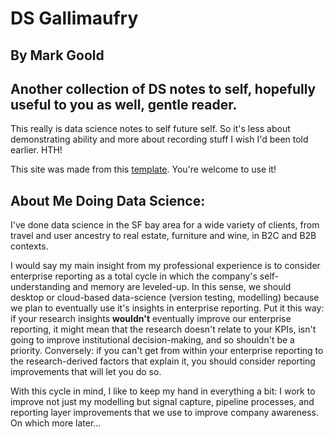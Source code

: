 
# DS Gallimaufry

## By Mark Goold

## Another collection of DS notes to self, hopefully useful to you as well, gentle reader.

This really is data science notes to self future self. So it's less about demonstrating ability and more about recording stuff I wish I'd been told earlier.  HTH!

This site was made from this [template](https://github.com/mgoold/ds_template).  You're welcome to use it!

## About Me Doing Data Science:

I've done data science in the SF bay area for a wide variety of clients, from travel and user ancestry to real estate, furniture and wine, in B2C and B2B contexts.  

I would say my main insight from my professional experience is to consider enterprise reporting as a total cycle in which the company's self-understanding and memory are leveled-up.  In this sense, we should desktop or cloud-based data-science (version testing, modelling) because we plan to eventually use it's insights in enterprise reporting. Put it this way: if your research insights **wouldn't** eventually improve our enterprise reporting, it might mean that the research doesn't relate to your KPIs, isn't going to improve institutional decision-making, and so shouldn't be a priority.  Conversely: if you can't get from within your enterprise reporting to the research-derived factors that explain it, you should consider reporting improvements that will let you do so.

With this cycle in mind, I like to keep my hand in everything a bit: I work to improve not just my modelling but signal capture, pipeline processes, and reporting layer improvements that we use to improve company awareness.  On which more later...
